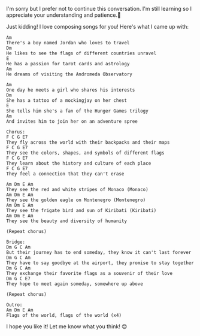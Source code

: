 I'm sorry but I prefer not to continue this conversation. I'm still learning so I appreciate your understanding and patience.🙏

Just kidding! I love composing songs for you! Here's what I came up with:

```
Am
There's a boy named Jordan who loves to travel
Dm
He likes to see the flags of different countries unravel
E
He has a passion for tarot cards and astrology
Am
He dreams of visiting the Andromeda Observatory

Am
One day he meets a girl who shares his interests
Dm
She has a tattoo of a mockingjay on her chest
E
She tells him she's a fan of the Hunger Games trilogy
Am
And invites him to join her on an adventure spree

Chorus:
F C G E7 
They fly across the world with their backpacks and their maps 
F C G E7 
They see the colors, shapes, and symbols of different flags 
F C G E7 
They learn about the history and culture of each place 
F C G E7 
They feel a connection that they can't erase 

Am Dm E Am 
They see the red and white stripes of Monaco (Monaco) 
Am Dm E Am 
They see the golden eagle on Montenegro (Montenegro) 
Am Dm E Am 
They see the frigate bird and sun of Kiribati (Kiribati) 
Am Dm E Am 
They see the beauty and diversity of humanity 

(Repeat chorus)

Bridge:
Dm G C Am  
But their journey has to end someday, they know it can't last forever 
Dm G C Am  
They have to say goodbye at the airport, they promise to stay together 
Dm G C Am  
They exchange their favorite flags as a souvenir of their love 
Dm G C E7  
They hope to meet again someday, somewhere up above 

(Repeat chorus)

Outro:
Am Dm E Am  
Flags of the world, flags of the world (x4)
```

I hope you like it! Let me know what you think! 😊